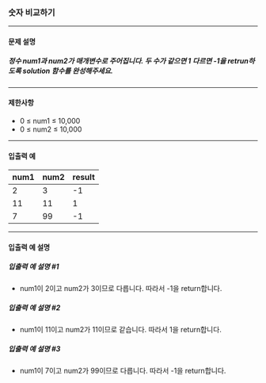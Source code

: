 ### 숫자 비교하기

***

#### 문제 설명
##### 정수 num1과 num2가 매개변수로 주어집니다. 두 수가 같으면 1 다르면 -1을 retrun하도록 solution 함수를 완성해주세요.

***

#### 제한사항
* 0 ≤ num1 ≤ 10,000
* 0 ≤ num2 ≤ 10,000

***

#### 입출력 예
num1|	num2|	result|
|:--|:--    |:--
2   |	3   |	-1    |
11  |	11  |	1     |
7   |	99  |	-1    |

***

#### 입출력 예 설명
##### 입출력 예 설명 #1
* num1이 2이고 num2가 3이므로 다릅니다. 따라서 -1을 return합니다.

##### 입출력 예 설명 #2
* num1이 11이고 num2가 11이므로 같습니다. 따라서 1을 return합니다.

##### 입출력 예 설명 #3
* num1이 7이고 num2가 99이므로 다릅니다. 따라서 -1을 return합니다.